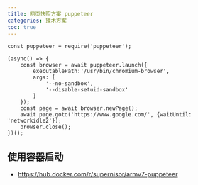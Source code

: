 ```yaml
---
title: 网页快照方案 puppeteer
categories: 技术方案
toc: true
---
```


```
const puppeteer = require('puppeteer');

(async() => {
    const browser = await puppeteer.launch({
        executablePath:'/usr/bin/chromium-browser',
        args: [
            '--no-sandbox',
            '--disable-setuid-sandbox'
        ]
    });
    const page = await browser.newPage();
    await page.goto('https://www.google.com/', {waitUntil: 'networkidle2'});
    browser.close();
})();

```

## 使用容器启动

- https://hub.docker.com/r/supernisor/armv7-puppeteer